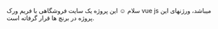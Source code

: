 سلام ☺ این پروژه یک سایت فروشگاهی با فریم ورک vue js میباشد، ورژنهای این پروژه در برنچ ها قرار گرفاته است.
